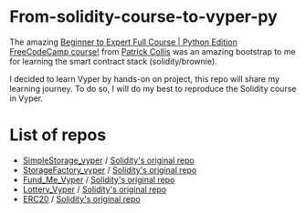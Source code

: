 # From-solidity-course-to-vyper-py

The amazing [Beginner to Expert Full Course | Python Edition FreeCodeCamp course!](https://www.youtube.com/watch?v=M576WGiDBdQ) from [Patrick Collis](https://github.com/PatrickAlphaC) was an amazing bootstrap to me for learning the smart contract stack (solidity/brownie).

I decided to learn Vyper by hands-on on project, this repo will share my learning journey. To do so, I will do my best to reproduce the Solidity course in Vyper.

# List of repos
 - [SimpleStorage_vyper](https://github.com/AlexChalard/SimpleStorage_vyper) / [Solidity's original repo](https://github.com/PatrickAlphaC/simple_storage)
 - [StorageFactory_vyper](https://github.com/AlexChalard/StorageFactory_vyper) / [Solidity's original repo](https://github.com/PatrickAlphaC/storage_factory)
 - [Fund_Me_Vyper](https://github.com/AlexChalard/fund_me_vyper) / [Solidity's original repo](https://github.com/PatrickAlphaC/brownie_fund_me)
 - [Lottery_Vyper](https://github.com/AlexChalard/Lottery_vyper) / [Solidity's original repo](https://github.com/PatrickAlphaC/smartcontract-lottery)
 - [ERC20](https://github.com/AlexChalard/CreateERC20) / [Solidity's original repo](https://github.com/PatrickAlphaC/erc20-brownie-py)

